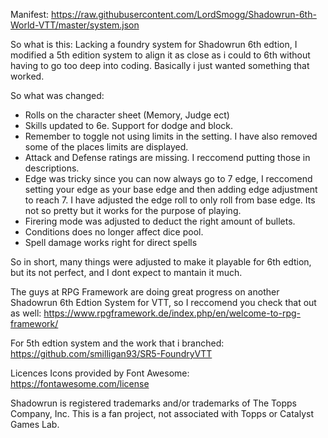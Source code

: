 Manifest: https://raw.githubusercontent.com/LordSmogg/Shadowrun-6th-World-VTT/master/system.json

So what is this:
Lacking a foundry system for Shadowrun 6th edtion, I modified a 5th edition system to align it as close as i could to 6th without having to go too deep into coding. Basically i just wanted something that worked. 

So what was changed:
- Rolls on the character sheet (Memory, Judge ect)
- Skills updated to 6e. Support for dodge and block.
- Remember to toggle not using limits in the setting. I have also removed some of the places limits are displayed.
- Attack and Defense ratings are missing. I reccomend putting those in descriptions.
- Edge was tricky since you can now always go to 7 edge, I reccomend setting your edge as your base edge and then adding edge adjustment to reach 7. I have adjusted the edge roll to only roll from base edge. Its not so pretty but it works for the purpose of playing. 
- Firering mode was adjusted to deduct the right amount of bullets.
- Conditions does no longer affect dice pool.
- Spell damage works right for direct spells

So in short, many things were adjusted to make it playable for 6th edtion, but its not perfect, and I dont expect to mantain it much. 

The guys at RPG Framework are doing great progress on another Shadowrun 6th Edtion System for VTT, so I reccomend you check that out as well: https://www.rpgframework.de/index.php/en/welcome-to-rpg-framework/

For 5th edtion system and the work that i branched: https://github.com/smilligan93/SR5-FoundryVTT 

Licences
Icons provided by Font Awesome: https://fontawesome.com/license

Shadowrun is registered trademarks and/or trademarks of The Topps Company, Inc. 
This is a fan project, not associated with Topps or Catalyst Games Lab.

